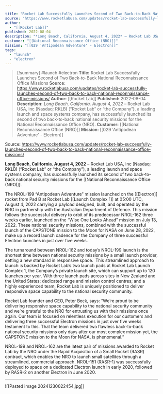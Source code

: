 ```yaml
---

title: "Rocket Lab Successfully Launches Second of Two Back-to-Back National Reconnaissance Office Missions "
source: "https://www.rocketlabusa.com/updates/rocket-lab-successfully-launches-second-of-two-back-to-back-national-reconnaissance-office-missions/"
author:
  - "[[Rocket Lab]]"
published: 2022-08-04
description: "*Long Beach, California. August 4, 2022* – Rocket Lab USA, Inc (Nasdaq: RKLB) (“Rocket Lab” or “the Company”), a leading launch and space systems company, has successfully launched its second of two back-to-back national security missions for the National Reconnaissance Office (NRO)."
customer: "[[National Reconnaissance Office (NRO)]]"
mission: "[[029 'Antipodean Adventure' - Electron]]"
tags:
  - "launch"
  - "electron"
---
```

>[!summary]
#launch #electron
**Title:** Rocket Lab Successfully Launches Second of Two Back-to-Back National Reconnaissance Office Missions 
**Source:** https://www.rocketlabusa.com/updates/rocket-lab-successfully-launches-second-of-two-back-to-back-national-reconnaissance-office-missions/
**Author:** [[Rocket Lab]]
**Published:** 2022-08-04
**Description:** *Long Beach, California. August 4, 2022* – Rocket Lab USA, Inc (Nasdaq: RKLB) (“Rocket Lab” or “the Company”), a leading launch and space systems company, has successfully launched its second of two back-to-back national security missions for the National Reconnaissance Office (NRO).
**Customer:** [[National Reconnaissance Office (NRO)]]
**Mission:** [[029 'Antipodean Adventure' - Electron]]

Source: https://www.rocketlabusa.com/updates/rocket-lab-successfully-launches-second-of-two-back-to-back-national-reconnaissance-office-missions/

**Long Beach, California. August 4, 2022** – Rocket Lab USA, Inc (Nasdaq: RKLB) (“Rocket Lab” or “the Company”), a leading launch and space systems company, has successfully launched its second of two back-to-back national security missions for the [[National Reconnaissance Office (NRO)]].

The NROL-199 “Antipodean Adventure” mission launched on the [[Electron]] rocket from Pad B at Rocket Lab [[Launch Complex 1]] at 05:00 UTC, August 4, 2022 carrying a payload designed, built, and operated by the NRO in partnership with the Australian Department of Defence. This mission follows the successful delivery to orbit of its predecessor NROL-162 three weeks earlier, launched on the “Wise One Looks Ahead” mission on July 13, 2022. These national security missions, combined with the successful launch of the CAPSTONE mission to the Moon for NASA on June 28, 2022, make up a record launch cadence for the Company of three successful Electron launches in just over five weeks.

The turnaround between NROL-162 and today’s NROL-199 launch is the shortest time between national security missions by a small launch provider, setting a new standard in responsive space.  This streamlined approach to launch is backed by Rocket Lab’s two launch pads at Rocket Lab Launch Complex 1, the Company’s private launch site, which can support up to 120 launches per year. With three launch pads across sites in New Zealand and the United States; dedicated range and mission control centres; and a highly experienced team, Rocket Lab is uniquely positioned to deliver responsive space capability to the national security community.

Rocket Lab founder and CEO, Peter Beck, says: “We’re proud to be delivering responsive space capability to the national security community and we’re grateful to the NRO for entrusting us with their missions once again. Our team is focused on relentless execution for our customers and delivering three successful Electron missions in just over five weeks testament to this. That the team delivered two flawless back-to-back national security missions only days after our most complex mission yet, the CAPSTONE mission to the Moon for NASA, is phenomenal.”

NROL-199 and NROL-162 are the latest pair of missions awarded to Rocket Lab by the NRO under the Rapid Acquisition of a Small Rocket (RASR) contract, which enables the NRO to launch small satellites through a streamlined, commercial approach. NROL-151 (RASR-1) was successfully deployed to space on a dedicated Electron launch in early 2020, followed by RASR-2 on another Electron in June 2020.

---

![[Pasted image 20241230022454.jpg]]